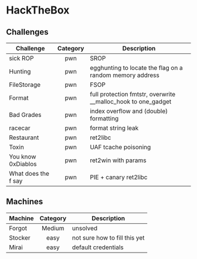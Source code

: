 # HackTheBox
## Challenges
| Challenge | Category | Description | 
| --- | :---: | --- |
| sick ROP | pwn | SROP |
| Hunting | pwn | egghunting to locate the flag on a random memory address |
| FileStorage | pwn | FSOP |
| Format | pwn | full protection fmtstr, overwrite __malloc_hook to one_gadget |
| Bad Grades | pwn | index overflow and (double) formatting | 
| racecar | pwn | format string leak | 
| Restaurant | pwn | ret2libc | 
| Toxin | pwn | UAF tcache poisoning | 
| You know 0xDiablos | pwn | ret2win with params |
| What does the f say | pwn | PIE + canary ret2libc  |

## Machines
| Machine | Category | Description | 
| --- | :---: | --- |
| Forgot | Medium | unsolved |
| Stocker | easy | not sure how to fill this yet |
| Mirai | easy | default credentials | 